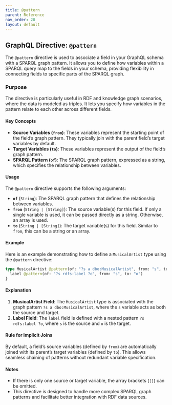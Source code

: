 ```yaml
---
title: @pattern
parent: Reference
nav_order: 20
layout: default
---
```


## GraphQL Directive: `@pattern`

The `@pattern` directive is used to associate a field in your GraphQL schema with a SPARQL graph pattern. It allows you to define how variables within a SPARQL query map to the fields in your schema, providing flexibility in connecting fields to specific parts of the SPARQL graph.

### Purpose

The directive is particularly useful in RDF and knowledge graph scenarios, where the data is modeled as triples. It lets you specify how variables in the pattern relate to each other across different fields.

#### Key Concepts

- **Source Variables (`from`)**: These variables represent the starting point of the field’s graph pattern. They typically join with the parent field’s target variables by default.
- **Target Variables (`to`)**: These variables represent the output of the field’s graph pattern.
- **SPARQL Pattern (`of`)**: The SPARQL graph pattern, expressed as a string, which specifies the relationship between variables.

#### Usage

The `@pattern` directive supports the following arguments:

- **`of`** (`String`): The SPARQL graph pattern that defines the relationship between variables.
- **`from`** (`String | [String]`): The source variable(s) for this field. If only a single variable is used, it can be passed directly as a string. Otherwise, an array is used.
- **`to`** (`String | [String]`): The target variable(s) for this field. Similar to `from`, this can be a string or an array.

#### Example

Here is an example demonstrating how to define a `MusicalArtist` type using the `@pattern` directive:

```graphql
type MusicalArtist @pattern(of: "?s a dbo:MusicalArtist", from: "s", to: "s") {
  label @pattern(of: "?s rdfs:label ?o", from: "s", to: "o")
}
```

#### Explanation

1. **MusicalArtist Field**: The `MusicalArtist` type is associated with the graph pattern `?s a dbo:MusicalArtist`, where the `s` variable acts as both the source and target.
2. **Label Field**: The `label` field is defined with a nested pattern `?s rdfs:label ?o`, where `s` is the source and `o` is the target.

#### Rule for Implicit Joins

By default, a field’s source variables (defined by `from`) are automatically joined with its parent’s target variables (defined by `to`). This allows seamless chaining of patterns without redundant variable specification.

#### Notes

- If there is only one source or target variable, the array brackets (`[]`) can be omitted.
- This directive is designed to handle more complex SPARQL graph patterns and facilitate better integration with RDF data sources.


